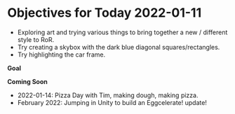 # Objectives for Today 2022-01-11

- Exploring art and trying various things to bring together a new / different style to RoR.
- Try creating a skybox with the dark blue diagonal squares/rectangles.
- Try highlighting the car frame.

**Goal**

**Coming Soon**

- 2022-01-14: Pizza Day with Tim, making dough, making pizza.
- February 2022: Jumping in Unity to build an Eggcelerate! update!
